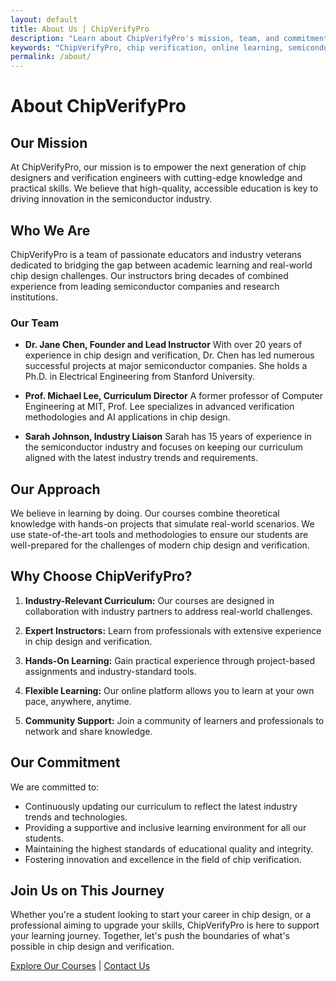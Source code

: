 ```yaml
---
layout: default
title: About Us | ChipVerifyPro
description: "Learn about ChipVerifyPro's mission, team, and commitment to excellence in chip verification education."
keywords: "ChipVerifyPro, chip verification, online learning, semiconductor industry, education"
permalink: /about/
---
```


# About ChipVerifyPro

## Our Mission

At ChipVerifyPro, our mission is to empower the next generation of chip designers and verification engineers with cutting-edge knowledge and practical skills. We believe that high-quality, accessible education is key to driving innovation in the semiconductor industry.

## Who We Are

ChipVerifyPro is a team of passionate educators and industry veterans dedicated to bridging the gap between academic learning and real-world chip design challenges. Our instructors bring decades of combined experience from leading semiconductor companies and research institutions.

### Our Team

- **Dr. Jane Chen, Founder and Lead Instructor**
  With over 20 years of experience in chip design and verification, Dr. Chen has led numerous successful projects at major semiconductor companies. She holds a Ph.D. in Electrical Engineering from Stanford University.

- **Prof. Michael Lee, Curriculum Director**
  A former professor of Computer Engineering at MIT, Prof. Lee specializes in advanced verification methodologies and AI applications in chip design.

- **Sarah Johnson, Industry Liaison**
  Sarah has 15 years of experience in the semiconductor industry and focuses on keeping our curriculum aligned with the latest industry trends and requirements.

## Our Approach

We believe in learning by doing. Our courses combine theoretical knowledge with hands-on projects that simulate real-world scenarios. We use state-of-the-art tools and methodologies to ensure our students are well-prepared for the challenges of modern chip design and verification.

## Why Choose ChipVerifyPro?

1. **Industry-Relevant Curriculum:** Our courses are designed in collaboration with industry partners to address real-world challenges.

2. **Expert Instructors:** Learn from professionals with extensive experience in chip design and verification.

3. **Hands-On Learning:** Gain practical experience through project-based assignments and industry-standard tools.

4. **Flexible Learning:** Our online platform allows you to learn at your own pace, anywhere, anytime.

5. **Community Support:** Join a community of learners and professionals to network and share knowledge.

## Our Commitment

We are committed to:

- Continuously updating our curriculum to reflect the latest industry trends and technologies.
- Providing a supportive and inclusive learning environment for all our students.
- Maintaining the highest standards of educational quality and integrity.
- Fostering innovation and excellence in the field of chip verification.

## Join Us on This Journey

Whether you're a student looking to start your career in chip design, or a professional aiming to upgrade your skills, ChipVerifyPro is here to support your learning journey. Together, let's push the boundaries of what's possible in chip design and verification.

[Explore Our Courses](/courses/) | [Contact Us](/contact/)
